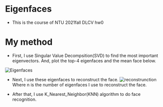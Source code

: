 # Eigenfaces
- This is the course of NTU 2021fall DLCV hw0
# My method
- First, I use Singular Value Decompsition(SVD) to find the most important eigenvectors. And, plot the top-4 eigenfaces and the mean face below.

![Eigenfaces](https://user-images.githubusercontent.com/59093784/138810855-2e0d419f-8de7-4b77-be06-97c5bc01973a.jpg)
- Next, I use these eigenfaces to reconstruct the face.
![reconstrunction](https://user-images.githubusercontent.com/59093784/138810974-e9c552eb-3f81-4f9f-a9e1-3052d3e1066b.jpg)
Where n is the number of eigenfaces I use to reconstruct the face.

- After that, I use K_Nearest_Neighbor(KNN) algorithm to do face recognition.

